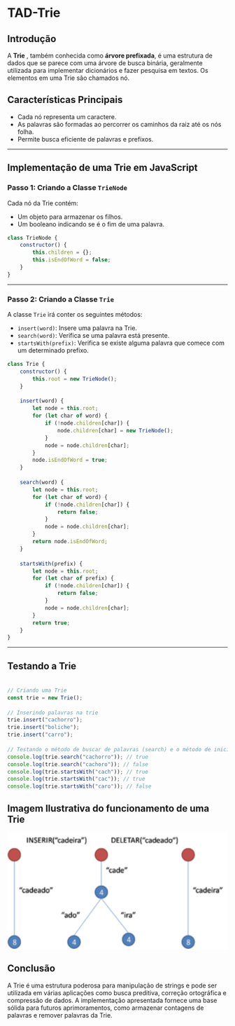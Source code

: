 # TAD-Trie

## Introdução

A **Trie** , também conhecida como **árvore prefixada**, é uma estrutura de dados que se parece com uma árvore de busca binária, geralmente utilizada para implementar dicionários e fazer pesquisa em textos. Os elementos em uma Trie são chamados nó.

## Características Principais

- Cada nó representa um caractere.
- As palavras são formadas ao percorrer os caminhos da raiz até os nós folha.
- Permite busca eficiente de palavras e prefixos.


---

## Implementação de uma Trie em JavaScript

### Passo 1: Criando a Classe `TrieNode`

Cada nó da Trie contém:
- Um objeto para armazenar os filhos.
- Um booleano indicando se é o fim de uma palavra.

```javascript
class TrieNode {
    constructor() {
        this.children = {};
        this.isEndOfWord = false;
    }
}
```

---

### Passo 2: Criando a Classe `Trie`

A classe `Trie` irá conter os seguintes métodos:
- `insert(word)`: Insere uma palavra na Trie.
- `search(word)`: Verifica se uma palavra está presente.
- `startsWith(prefix)`: Verifica se existe alguma palavra que comece com um determinado prefixo.

```javascript
class Trie {
    constructor() {
        this.root = new TrieNode();
    }
    
    insert(word) {
        let node = this.root;
        for (let char of word) {
            if (!node.children[char]) {
                node.children[char] = new TrieNode();
            }
            node = node.children[char];
        }
        node.isEndOfWord = true;
    }
    
    search(word) {
        let node = this.root;
        for (let char of word) {
            if (!node.children[char]) {
                return false;
            }
            node = node.children[char];
        }
        return node.isEndOfWord;
    }
    
    startsWith(prefix) {
        let node = this.root;
        for (let char of prefix) {
            if (!node.children[char]) {
                return false;
            }
            node = node.children[char];
        }
        return true;
    }
}
```

---

## Testando a Trie

```javascript

// Criando uma Trie
const trie = new Trie();

// Inserindo palavras na trie
trie.insert("cachorro");
trie.insert("boliche");
trie.insert("carro");

// Testando o método de buscar de palavras (search) e o método de inicia com (startsWith)
console.log(trie.search("cachorro")); // true
console.log(trie.search("cachoro")); // false
console.log(trie.startsWith("cach")); // true
console.log(trie.startsWith("cac")); // true
console.log(trie.startsWith("caro")); // false
```


## Imagem Ilustrativa do funcionamento de uma Trie

<!-- ![alt text](image.png) -->

<img src="image.png" width="700" />


## Conclusão

A Trie é uma estrutura poderosa para manipulação de strings e pode ser utilizada em várias aplicações como busca preditiva, correção ortográfica e compressão de dados. A implementação apresentada fornece uma base sólida para futuros aprimoramentos, como armazenar contagens de palavras e remover palavras da Trie.